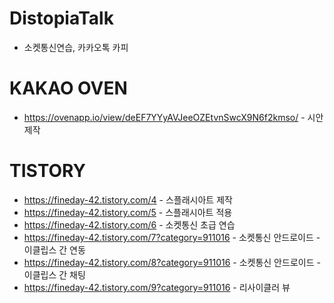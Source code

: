 # DistopiaTalk
- 소켓통신연습, 카카오톡 카피

# KAKAO OVEN
- https://ovenapp.io/view/deEF7YYyAVJeeOZEtvnSwcX9N6f2kmso/ - 시안제작

# TISTORY
- https://fineday-42.tistory.com/4 - 스플래시아트 제작
- https://fineday-42.tistory.com/5 - 스플래시아트 적용
- https://fineday-42.tistory.com/6 - 소켓통신 초급 연습
- https://fineday-42.tistory.com/7?category=911016 - 소켓통신 안드로이드 - 이클립스 간 연동
- https://fineday-42.tistory.com/8?category=911016 - 소켓통신 안드로이드 - 이클립스 간 채팅
- https://fineday-42.tistory.com/9?category=911016 - 리사이클러 뷰
